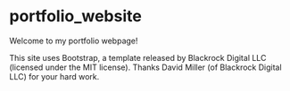 # portfolio_website

Welcome to my portfolio webpage!

This site uses Bootstrap, a template released by Blackrock Digital LLC (licensed under the MIT license). 
Thanks David Miller (of Blackrock Digital LLC) for your hard work.
